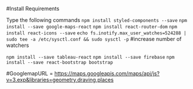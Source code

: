 #Install Requirements

Type the following commands
`npm install styled-components --save`
`npm install --save google-maps-react`
`npm install react-router-dom`
`npm install react-icons --save`
`echo fs.inotify.max_user_watches=524288 | sudo tee -a /etc/sysctl.conf && sudo sysctl -p` #increase number of watchers

`npm install --save tableau-react`
`npm install --save firebase`
`npm install --save react-bootstrap bootstrap`


#GooglemapURL = https://maps.googleapis.com/maps/api/js?v=3.exp&libraries=geometry,draving,places
